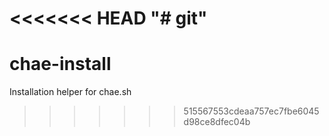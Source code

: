 <<<<<<< HEAD
"# git" 
=======
# chae-install
Installation helper for chae.sh
>>>>>>> 515567553cdeaa757ec7fbe6045d98ce8dfec04b
